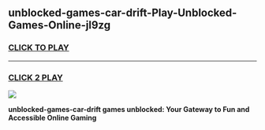 
## unblocked-games-car-drift-Play-Unblocked-Games-Online-jl9zg
<h3>
<a href="https://premium76.site?title=unblocked-games-car-drift&ref=25A">CLICK TO PLAY</a></h3>
<hr>

<h3>
<a href="https://premium76.site?title=unblocked-games-car-drift&ref=25A">CLICK 2 PLAY</a>
  
</h3>

<a href="https://premium76.site?title=unblocked-games-car-drift&ref=25A"><img src="https://clearcache.store/games.png"></a>


**unblocked-games-car-drift games unblocked: Your Gateway to Fun and Accessible Online Gaming**
